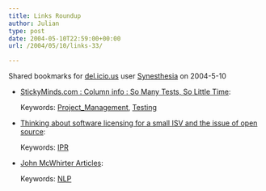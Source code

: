 ```yaml
---
title: Links Roundup
author: Julian
type: post
date: 2004-05-10T22:59:00+00:00
url: /2004/05/10/links-33/

---
```

Shared bookmarks for [del.icio.us][1] user  [Synesthesia][2] on 2004-5-10

  * [StickyMinds.com : Column info : So Many Tests, So Little Time][3]:
   
    Keywords: [Project_Management][4], [Testing][5]
  * [Thinking about software licensing for a small ISV and the issue of open source][6]:
   
    Keywords: [IPR][7]
  * [John McWhirter Articles][8]:
   
    Keywords: [NLP][9]

 [1]: http://del.icio.us/
 [2]: http://del.icio.us/synesthesia
 [3]: http://stickyminds.com/sitewide.asp?Function=WEEKLYCOLUMN&ObjectId=7424&ObjectType=ARTCOL&btntopic=artcol&tt=WEEKLYCOL_7424_readon&tth=H "http://stickyminds.com/sitewide.asp?Function=WEEKLYCOLUMN&ObjectId=7424&ObjectType=ARTCOL&btntopic=artcol&tt=WEEKLYCOL_7424_readon&tth=H"
 [4]: http://del.icio.us/synesthesia/Project_Management
 [5]: http://del.icio.us/synesthesia/Testing
 [6]: http://www.bricklin.com/licensingthinking.htm "http://www.bricklin.com/licensingthinking.htm"
 [7]: http://del.icio.us/synesthesia/IPR
 [8]: http://www.sensorysystems.co.uk/articles.htm "http://www.sensorysystems.co.uk/articles.htm"
 [9]: http://del.icio.us/synesthesia/NLP